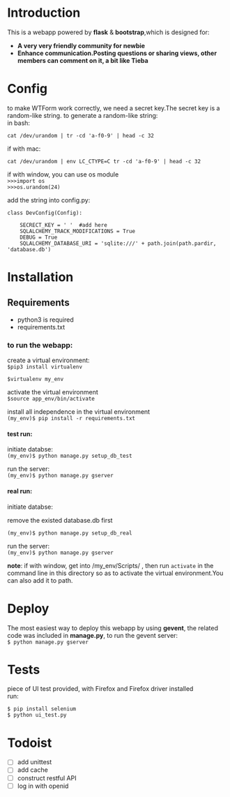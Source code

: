 
# Introduction
This is a webapp powered by __flask__ & __bootstrap__,which is designed for:  
- **A very very friendly community for newbie**
- **Enhance communication.Posting questions or sharing views, other members can comment on it, a bit like Tieba**

# Config
to make WTForm work correctly, we need a secret key.The secret key is a random-like string.
to generate a random-like string:  
in bash:

    cat /dev/urandom | tr -cd 'a-f0-9' | head -c 32
if with mac:

    cat /dev/urandom | env LC_CTYPE=C tr -cd 'a-f0-9' | head -c 32  

if with window, you can use os module  
    `>>>import os`  
    `>>>os.urandom(24)`  


add the string into config.py: 

    class DevConfig(Config):
	    
	    SECRECT_KEY = ' '  #add here
	    SQLALCHEMY_TRACK_MODIFICATIONS = True
	    DEBUG = True
	    SQLALCHEMY_DATABASE_URI = 'sqlite:///' + path.join(path.pardir, 'database.db')


# Installation
## Requirements
* python3 is required
* requirements.txt


###  to run the webapp:


create a virtual environment:  
`$pip3 install virtualenv`  

`$virtualenv my_env`

activate the virtual environment    
`$source app_env/bin/activate`  

install all independence in the virtual environment   
`(my_env)$ pip install -r requirements.txt`  

#### test run:
initiate databse:       
`(my_env)$ python manage.py setup_db_test`

run the server:       
`(my_env)$ python manage.py gserver`  

#### real run:

initiate databse:

remove the existed database.db first

`(my_env)$ python manage.py setup_db_real`  


run the server:       
`(my_env)$ python manage.py gserver`  


__note__:
if with window, get into /my_env/Scripts/ , then run `activate` in the command line in this directory so as to activate the virtual environment.You can also add it to path.


# Deploy
The most easiest way to deploy this webapp by using **gevent**, the related code was included in **manage.py**,
to run the gevent server:  
`$ python manage.py gserver`

# Tests
piece of  UI test provided, with Firefox and Firefox driver installed  
run:

`$ pip install selenium`  
`$ python ui_test.py`

# Todoist
- [ ] add unittest
- [ ] add cache
- [ ] construct restful API
- [ ] log in with  openid
